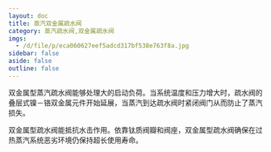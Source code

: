 ```yaml
---
layout: doc
title: 蒸汽双金属疏水阀
category: 蒸汽疏水阀,双金属疏水阀
imgs:
  - /d/file/p/eca060627eef5adcd317bf538e763f8a.jpg
sidebar: false
aside: false
outline: false
---
```


双金属型蒸汽疏水阀能够处理大的启动负荷。当系统温度和压力增大时，疏水阀的叠层式镍－铬双金属元件开始延展，当蒸汽到达疏水阀时紧闭阀门从而防止了蒸汽损失。

双金属型疏水阀能抵抗水击作用。依靠钛质阀瓣和阀座，双金属型疏水阀确保在过热蒸汽系统恶劣环境仍保持超长使用寿命。

<AllProducts category="蒸汽疏水阀,双金属疏水阀" />
